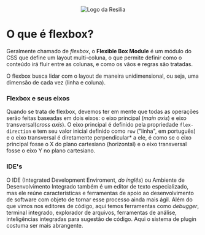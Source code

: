 <!-- VARIAVEIS -->
<!-- FIM DAS VARIAVEIS -->

<p align="center">
    <img src="./assets/images/logo.png" alt="Logo da Resilia">
</p>

# O que é flexbox?
Geralmente chamado de *flexbox*, o **Flexible Box Module** é um módulo do CSS que define um layout multi-coluna, o que permite definir como o conteúdo irá fluir entre as colunas, e como os vãos e regras são tratadas.

O flexbox busca lidar com o layout de maneira unidimensional, ou seja, uma dimensão de cada vez (linha e coluna).

### Flexbox e seus eixos
Quando se trata de flexbox, devemos ter em mente que todas as operações serão feitas baseadas em dois eixos: o eixo principal (*main axis*) e eixo transversal(*cross axis*). O eixo principal é definido pela propriedade `flex-direction` e tem seu valor inicial definido como `row` ("linha", em português) e o eixo transversal é diretamente perpendicular* a ele, é como se o eixo principal fosse o X do plano cartesiano (horizontal) e o eixo transversal fosse o eixo Y no plano cartesiano.

### IDE's
O IDE (Integrated Development Enviroment, _do inglês_) ou Ambiente de Desenvolvimento Integrado também é um editor de texto especializado, mas ele reúne características e ferramentas de apoio ao desenvolvimento de software com objeto de tornar esse processo ainda mais ágil. Além do que vimos nos editores de código, aqui temos ferramentas como _debugger_, terminal integrado, explorador de arquivos, ferramentas de análise, inteligências integradas para sugestão de código. Aqui o sistema de plugin costuma ser mais abrangente.